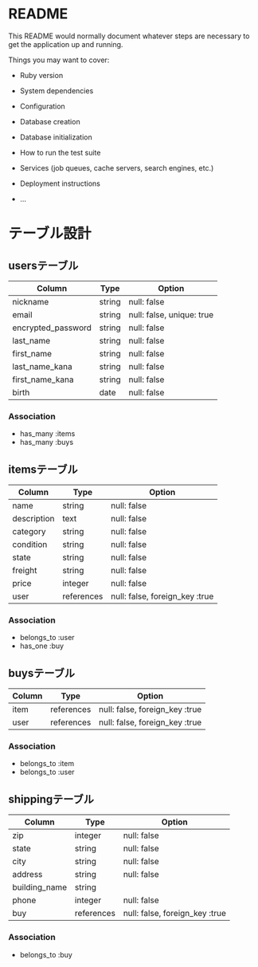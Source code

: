 # README

This README would normally document whatever steps are necessary to get the
application up and running.

Things you may want to cover:

* Ruby version

* System dependencies

* Configuration

* Database creation

* Database initialization

* How to run the test suite

* Services (job queues, cache servers, search engines, etc.)

* Deployment instructions

* ...

# テーブル設計


## usersテーブル

| Column             | Type   | Option                    |
| ------------------ | -------| ------------------------- |
| nickname           | string | null: false               |
| email              | string | null: false, unique: true |
| encrypted_password | string | null: false               |
| last_name          | string | null: false               |
| first_name         | string | null: false               |
| last_name_kana     | string | null: false               |
| first_name_kana    | string | null: false               |
| birth              | date   | null: false               |

### Association

- has_many :items
- has_many :buys


## itemsテーブル

| Column         | Type          | Option                         |
| -------------- | ------------- | ------------------------------ |
| name           | string        | null: false                    |
| description    | text          | null: false                    |
| category       | string        | null: false                    |
| condition      | string        | null: false                    |
| state          | string        | null: false                    |
| freight        | string        | null: false                    |
| price          | integer       | null: false                    |
| user           | references    | null: false, foreign_key :true |

### Association

- belongs_to :user
- has_one :buy


## buysテーブル

| Column         | Type          | Option                         |
| -------------- | ------------- | ------------------------------ |
| item           | references    | null: false, foreign_key :true |
| user           | references    | null: false, foreign_key :true |

### Association

- belongs_to :item
- belongs_to :user


## shippingテーブル

| Column         | Type          | Option                         |
| -------------- | ------------- | ------------------------------ |
| zip            | integer       | null: false                    |
| state          | string        | null: false                    |
| city           | string        | null: false                    |
| address        | string        | null: false                    |
| building_name  | string        |                                |
| phone          | integer       | null: false                    |
| buy            | references    | null: false, foreign_key :true |


### Association

- belongs_to :buy

